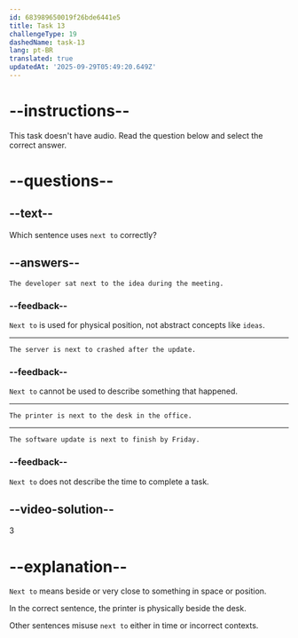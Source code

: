 ```yaml
---
id: 683989650019f26bde6441e5
title: Task 13
challengeType: 19
dashedName: task-13
lang: pt-BR
translated: true
updatedAt: '2025-09-29T05:49:20.649Z'
---
```


# --instructions--

This task doesn't have audio. Read the question below and select the correct answer.

# --questions--

## --text--

Which sentence uses `next to` correctly?

## --answers--

`The developer sat next to the idea during the meeting.`

### --feedback--

`Next to` is used for physical position, not abstract concepts like `ideas`.

---

`The server is next to crashed after the update.`

### --feedback--

`Next to` cannot be used to describe something that happened.

---

`The printer is next to the desk in the office.`

---

`The software update is next to finish by Friday.`

### --feedback--

`Next to` does not describe the time to complete a task.

## --video-solution--

3

# --explanation--

`Next to` means beside or very close to something in space or position.

In the correct sentence, the printer is physically beside the desk.

Other sentences misuse `next to` either in time or incorrect contexts.
